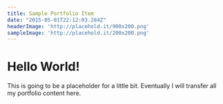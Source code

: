 ```yaml
---
title: Sample Portfolio Item
date: "2015-05-01T22:12:03.284Z"
headerImage: 'http://placehold.it/900x200.png'
sampleImage: 'http://placehold.it/200x200.png'
---
```


# Hello World!
This is going to be a placeholder for a little bit. Eventually I will transfer all my portfolio content here.
